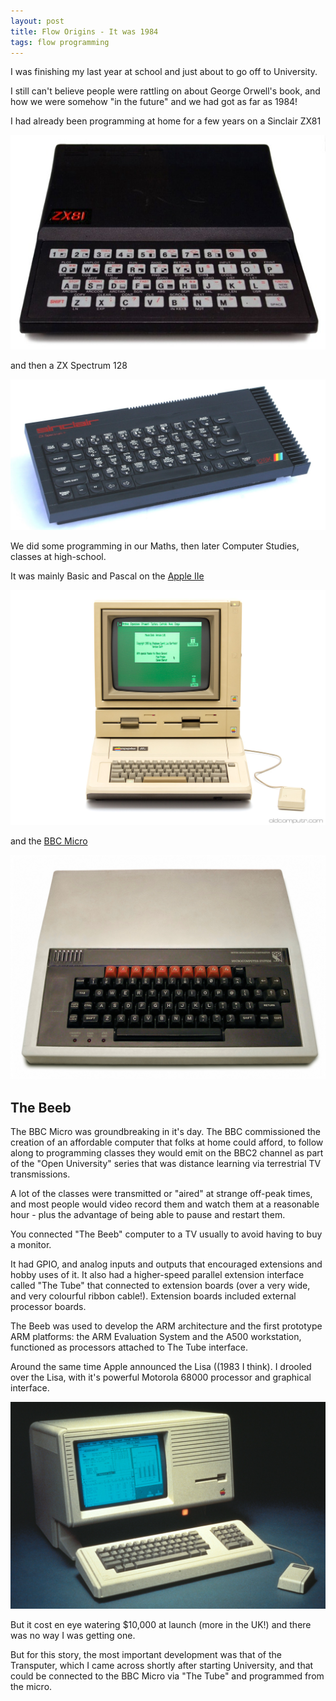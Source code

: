 ```yaml
---
layout: post
title: Flow Origins - It was 1984
tags: flow programming
---
```


I was finishing my last year at school and just about to go off to University.

I still can't believe people were rattling on about George Orwell's book, and how we were somehow
"in the future" and we had got as far as 1984!

I had already been programming at home for a few years on a Sinclair ZX81
 
![Sinclair ZX81](../images/zx81_1.jpg) 

and then a ZX Spectrum 128
 
![ZX Spectrum 128](../images/spectrum-128-1.jpg)
 
We did some programming in our Maths, then later Computer Studies, classes at high-school.

It was mainly Basic and Pascal on the [Apple IIe](https://en.wikipedia.org/wiki/Apple_IIe)

![](../images/apple_iie.jpg)
  
and the [BBC Micro](https://en.wikipedia.org/wiki/BBC_Micro)
 
![](../images/BBC_Micro.jpg)

## The Beeb
The BBC Micro was groundbreaking in it's day. The BBC commissioned the creation of an affordable computer
that folks at home could afford, to follow along to programming classes they would emit on the BBC2 channel
as part of the "Open University" series that was distance learning via terrestrial TV transmissions.

A lot of the classes were transmitted or "aired" at strange off-peak times, and most people would 
video record them and watch them at a reasonable hour - plus the advantage of being able to pause and restart 
them.

You connected "The Beeb" computer to a TV usually to avoid having to buy a monitor.

It had GPIO, and analog inputs and outputs that encouraged extensions and hobby uses of it. It also had a
higher-speed parallel extension interface called "The Tube" that connected to extension boards (over a very wide,
and very colourful ribbon cable!). Extension boards included external processor boards.

The Beeb was used to develop the ARM architecture and the first prototype ARM platforms: 
the ARM Evaluation System and the A500 workstation, functioned as processors attached to The Tube interface.

Around the same time Apple announced the Lisa ((1983 I think).
I drooled over the Lisa, with it's powerful Motorola 68000 processor and graphical interface.
  
![](../images/apple-lisa.jpg)
  
But it cost en eye watering $10,000 at launch (more in the UK!) and there was no way I was getting one.
  
But for this story, the most important development was that of the Transputer, which I came across shortly after 
starting University, and that could be connected to the BBC Micro via "The Tube" and programmed from the micro.
